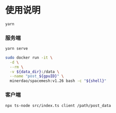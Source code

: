 # 使用说明

```sh
yarn
```

### 服务端
```sh
yarn serve

sudo docker run -it \
  -d \
  --rm \
  -v ${data_dir}:/data \
  --name "post_${gpuID}" \
  minerdao/spacemesh:v1.26 bash -c "${shell}"
```

### 客户端
```sh
npx ts-node src/index.ts client /path/post_data
```
